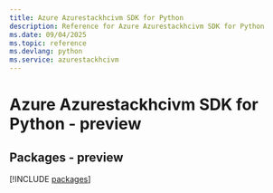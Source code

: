 ```yaml
---
title: Azure Azurestackhcivm SDK for Python
description: Reference for Azure Azurestackhcivm SDK for Python
ms.date: 09/04/2025
ms.topic: reference
ms.devlang: python
ms.service: azurestackhcivm
---
```

# Azure Azurestackhcivm SDK for Python - preview
## Packages - preview
[!INCLUDE [packages](azurestackhcivm-index.md)]